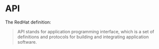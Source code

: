 # API

The RedHat definition:

> API stands for application programming interface, which is a set of definitions and protocols for building and integrating application software.
